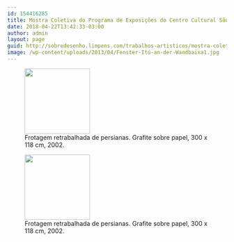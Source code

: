 ```yaml
---
id: 154416285
title: Mostra Coletiva do Programa de Exposições do Centro Cultural São Paulo
date: 2018-04-22T13:42:33-03:00
author: admin
layout: page
guid: http://sobredesenho.limpens.com/trabalhos-artisticos/mostra-coletiva-do-programa-de-exposicoes-do-centro-cultural-sao-paulo/
image: /wp-content/uploads/2013/04/Fenster-Itú-an-der-Wandbaixa1.jpg
---
```


<div id='gallery-18' class='gallery galleryid-154416285 gallery-columns-3 gallery-size-thumbnail'> 
  <figure class='gallery-item'> 
    <div class='gallery-icon landscape'>
    <a href='https://i1.wp.com/sobredesenho.limpens.com/wp-content/uploads/2013/04/Fenster-Itú-an-der-Wandbaixa2.jpg'><img width="150" height="150" src="https://i1.wp.com/sobredesenho.limpens.com/wp-content/uploads/2013/04/Fenster-Itú-an-der-Wandbaixa2.jpg?resize=150%2C150&#038;ssl=1" class="attachment-thumbnail size-thumbnail" alt="" loading="lazy" aria-describedby="gallery-18-154416179" srcset="https://i1.wp.com/sobredesenho.limpens.com/wp-content/uploads/2013/04/Fenster-Itú-an-der-Wandbaixa2.jpg?resize=150%2C150&ssl=1 150w, https://i1.wp.com/sobredesenho.limpens.com/wp-content/uploads/2013/04/Fenster-Itú-an-der-Wandbaixa2.jpg?zoom=2&resize=150%2C150&ssl=1 300w, https://i1.wp.com/sobredesenho.limpens.com/wp-content/uploads/2013/04/Fenster-Itú-an-der-Wandbaixa2.jpg?zoom=3&resize=150%2C150&ssl=1 450w" sizes="(max-width: 150px) 85vw, 150px" data-recalc-dims="1" /></a>
  </div><figcaption class='wp-caption-text gallery-caption' id='gallery-18-154416179'> Frotagem retrabalhada de persianas. Grafite sobre papel, 300 x 118 cm, 2002. </figcaption></figure><figure class='gallery-item'> 
  
  <div class='gallery-icon landscape'>
    <a href='https://i2.wp.com/sobredesenho.limpens.com/wp-content/uploads/2013/04/coletiva-ccsp-1-retrabalhada-baixa2.jpg'><img width="150" height="150" src="https://i2.wp.com/sobredesenho.limpens.com/wp-content/uploads/2013/04/coletiva-ccsp-1-retrabalhada-baixa2.jpg?resize=150%2C150&#038;ssl=1" class="attachment-thumbnail size-thumbnail" alt="" loading="lazy" aria-describedby="gallery-18-154416178" srcset="https://i2.wp.com/sobredesenho.limpens.com/wp-content/uploads/2013/04/coletiva-ccsp-1-retrabalhada-baixa2.jpg?resize=150%2C150&ssl=1 150w, https://i2.wp.com/sobredesenho.limpens.com/wp-content/uploads/2013/04/coletiva-ccsp-1-retrabalhada-baixa2.jpg?zoom=2&resize=150%2C150&ssl=1 300w, https://i2.wp.com/sobredesenho.limpens.com/wp-content/uploads/2013/04/coletiva-ccsp-1-retrabalhada-baixa2.jpg?zoom=3&resize=150%2C150&ssl=1 450w" sizes="(max-width: 150px) 85vw, 150px" data-recalc-dims="1" /></a>
  </div><figcaption class='wp-caption-text gallery-caption' id='gallery-18-154416178'> Frotagem retrabalhada de persianas. Grafite sobre papel, 300 x 118 cm, 2002. </figcaption></figure>
</div>

